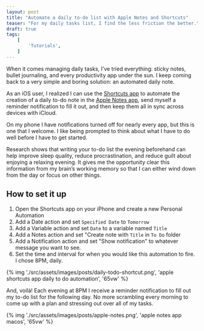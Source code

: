 ```yaml
---
layout: post
title: "Automate a daily to-do list with Apple Notes and Shortcuts"
teaser: "For my daily tasks list, I find the less friction the better."
draft: true
tags:
    [
        'Tutorials',
    ]
---
```


When it comes managing daily tasks, I’ve tried everything: sticky notes, bullet journaling, and every productivity app under the sun. I keep coming back to a very simple and boring solution: an automated daily note.

As an iOS user, I realized I can use the [Shortcuts app](https://en.wikipedia.org/wiki/Shortcuts_(app)) to automate the creation of a daily to-do note in the [Apple Notes app](https://support.apple.com/guide/notes/welcome/mac), send myself a reminder notification to fill it out, and then keep them all in sync across devices with iCloud.

On my phone I have notifications turned off for nearly every app, but this is one that I welcome. I like being prompted to think about what I have to do well before I have to get started.

Research shows that writing your to-do list the evening beforehand can help improve sleep quality, reduce procrastination, and reduce guilt about enjoying a relaxing evening. It gives me the opportunity clear this information from my brain’s working memory so that I can either wind down from the day or focus on other things.

## How to set it up

1. Open the Shortcuts app on your iPhone and create a new Personal Automation
2. Add a Date action and set `Specified Date` to `Tomorrow`
3. Add a Variable action and set `Date` to a variable named `Title`
4. Add a Notes action and set "Create note with `Title` in `To Do` folder
5. Add a Notification action and set "Show notification" to whatever message you want to see.
6. Set the time and interval for when you would like this automation to fire. I chose 8PM, daily.

{% img './src/assets/images/posts/daily-todo-shortcut.png', 'apple shortcuts app daily to do automation', '65vw' %}

And, voilà! Each evening at 8PM I receive a reminder notification to fill out my to-do list for the following day. No more scrambling every morning to come up with a plan and stressing out over all of my tasks.

{% img './src/assets/images/posts/apple-notes.png', 'apple notes app macos', '65vw' %}
